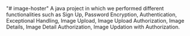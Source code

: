 "# image-hoster" 
A java project in which we performed different functionalities such as
   Sign Up, 
   Password Encryption, 
   Authentication, 
   Exceptional Handling, 
   Image Upload, 
   Image Upload Authorization, 
   Image Details, 
   Image Detail Authorization, 
   Image Updation with Authorization.
   
